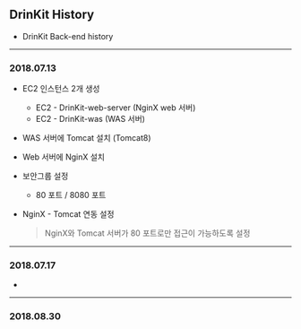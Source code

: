 ## DrinKit History

- DrinKit Back-end history

---
### 2018.07.13

- EC2 인스턴스 2개 생성
  - EC2 - DrinKit-web-server (NginX web 서버)
  - EC2 - DrinKit-was (WAS 서버)

- WAS 서버에 Tomcat 설치 (Tomcat8)

- Web 서버에 NginX 설치

- 보안그룹 설정
  - 80 포트 / 8080 포트

- NginX - Tomcat 연동 설정
  > NginX와 Tomcat 서버가 80 포트로만 접근이 가능하도록 설정

---
### 2018.07.17

-

---
### 2018.08.30
